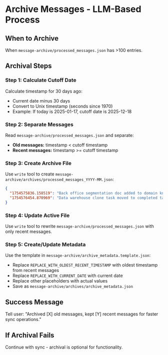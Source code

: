 # Archive Messages - LLM-Based Process

## When to Archive
When `message-archive/processed_messages.json` has >100 entries.

## Archival Steps

### Step 1: Calculate Cutoff Date
Calculate timestamp for 30 days ago:
- Current date minus 30 days
- Convert to Unix timestamp (seconds since 1970)
- Example: If today is 2025-01-17, cutoff date is 2025-12-18

### Step 2: Separate Messages
Read `message-archive/processed_messages.json` and separate:
- **Old messages:** timestamp < cutoff timestamp
- **Recent messages:** timestamp >= cutoff timestamp

### Step 3: Create Archive File
Use `write` tool to create `message-archive/archives/processed_messages_YYYY-MM.json`:
```json
{
  "1754575836.158519": "Back office segmentation doc added to domain knowledge tasks",
  "1754576454.870969": "Data warehouse clone task moved to completed tasks"
}
```

### Step 4: Update Active File
Use `write` tool to rewrite `message-archive/processed_messages.json` with only recent messages.

### Step 5: Create/Update Metadata
Use the template in `message-archive/archive_metadata.template.json`:
- Replace `REPLACE_WITH_OLDEST_RECENT_TIMESTAMP` with oldest timestamp from recent messages
- Replace `REPLACE_WITH_CURRENT_DATE` with current date
- Replace other placeholders with actual values
- Save as `message-archive/archives/archive_metadata.json`

## Success Message
Tell user: "Archived [X] old messages, kept [Y] recent messages for faster sync operations."

## If Archival Fails
Continue with sync - archival is optional for functionality.
